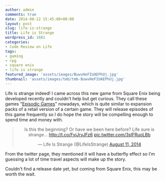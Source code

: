 ```yaml
---
author: admin
comments: true
date: 2014-08-12 15:45:00+00:00
layout: post
slug: life-is-strange
title: Life is Strange
wordpress_id: 1681
categories:
- Code Review on Life
tags:
- gaming
- rpg
- square enix
- life is strange
featured_image: 'assets/images/BuwvHeFIUAEPhUj.jpg'
thumbnail: 'assets/images/tmb/tmb-BuwvHeFIUAEPhUj.jpg'
---
```


Life is strange indeed! I came across this new game from Square Enix being developed recently and couldn't help but get curious. They call these games "[Episodic Games](http://en.wikipedia.org/wiki/Episodic_video_games)" nowadays, which is quite similar to expansion packs of a retail version of a certain game. They will release episodes of this game frequently so I do hope the story will be compelling enough to spend time and money with.

<blockquote align="center" class="twitter-tweet" lang="en"><p>Is this the beginning? Or have we been here before? Life sure is strange… <a href="http://t.co/FyjJryJFz6">http://t.co/FyjJryJFz6</a> <a href="http://t.co/3sIFRuoLBb">pic.twitter.com/3sIFRuoLBb</a></p>&mdash; Life Is Strange (@LifeIsStrange) <a href="https://twitter.com/LifeIsStrange/status/498831275684155393">August 11, 2014</a></blockquote>
<script async src="//platform.twitter.com/widgets.js" charset="utf-8"></script>



From the twitter page, they mentioned it will have a butterfly effect so I'm guessing a lot of time travel aspects will make up the story.





Couldn't find a release date yet, but coming from Square Enix, this may be worth the wait.
